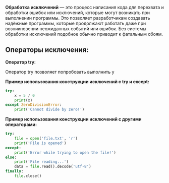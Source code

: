**Обработка исключений** — это процесс написания кода для перехвата и обработки ошибок или исключений, которые могут возникать при выполнении программы. Это позволяет разработчикам создавать надёжные программы, которые продолжают работать даже при возникновении неожиданных событий или ошибок. Без системы обработки исключений подобное обычно приводит к фатальным сбоям.

## Операторы исключения:

**Оператор try:**

Оператор try позволяет попробовать выполнить у

**Пример использования конструкции исключений с try и except:**

```Python
try:
	x = 5 / 0
	print(x)
except ZeroDivisionError:
	print('Cannot divide by zero!')
```

**Пример использования конструкции исключений с другими операторами:**

```Python
try:
	file = open('file.txt', 'r')
	print('File is opened')
except:
	print('Error while trying to open the file!')
else:	
	print('File reading...')
	data = file.read().decode('utf-8')
finally:
	file.close()
```